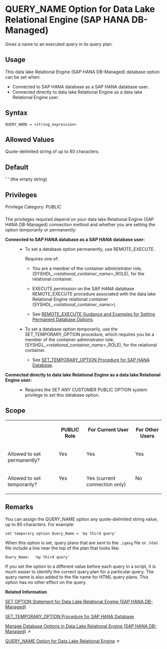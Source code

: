 <!-- loio46c2fe6f4e30441c982519451fa6a6bf -->

# QUERY\_NAME Option for Data Lake Relational Engine \(SAP HANA DB-Managed\)

Gives a name to an executed query in its query plan.



<a name="loio46c2fe6f4e30441c982519451fa6a6bf__section_dzz_4jj_kyb"/>

## Usage

This data lake Relational Engine \(SAP HANA DB-Managed\) database option can be set when:

-   Connected to SAP HANA database as a SAP HANA database user..
-   Connected directly to data lake Relational Engine as a data lake Relational Engine user.



<a name="loio46c2fe6f4e30441c982519451fa6a6bf__section_tsb_5bt_lrb"/>

## Syntax

```
QUERY_NAME = <string_expression>
```



<a name="loio46c2fe6f4e30441c982519451fa6a6bf__section_p5l_5bt_lrb"/>

## Allowed Values

Quote-delimited string of up to 80 characters.



<a name="loio46c2fe6f4e30441c982519451fa6a6bf__section_x2v_5bt_lrb"/>

## Default

' ' \(the empty string\)



<a name="loio46c2fe6f4e30441c982519451fa6a6bf__section_hqs_ksb_dxb"/>

## Privileges

Privilege Category: PUBLIC



### 

The privileges required depend on your data lake Relational Engine \(SAP HANA DB-Managed\) connection method and whether you are setting the option temporarily or permanently:


<dl>
<dt><b>

Connected to SAP HANA database as a SAP HANA database user:

</b></dt>
<dd>

-   To set a database option permanently, use REMOTE\_EXECUTE.

    Requires one of:

    -   You are a member of the container administrator role, \(SYSHDL\_*<relational\_container\_name\>*\_ROLE\), for the relational container.
    -   EXECUTE permission on the SAP HANA database REMOTE\_EXECUTE procedure associated with the data lake Relational Engine relational container \(SYSHDL\_*<relational\_container\_name\>*\).

    -   See [REMOTE\_EXECUTE Guidance and Examples for Setting Permanent Database Options](remote-execute-guidance-and-examples-for-setting-permanent-database-options-0023bea.md).


-   To set a database option temporarily, use the SET\_TEMPORARY\_OPTION procedure, which requires you be a member of the container administrator role, \(SYSHDL\_*<relational\_container\_name\>*\_ROLE\), for the relational container.

    -   See [SET\_TEMPORARY\_OPTION Procedure for SAP HANA Database](../080-sap-hana-database-for-data-lake-relational-engine/set-temporary-option-procedure-for-sap-hana-database-abcd703.md).





</dd><dt><b>

Connected directly to data lake Relational Engine as a data lake Relational Engine user:

</b></dt>
<dd>

-   Requires the SET ANY CUSTOMER PUBLIC OPTION system privilege to set this database option.



</dd>
</dl>



<a name="loio46c2fe6f4e30441c982519451fa6a6bf__section_zbt_vbt_lrb"/>

## Scope


<table>
<tr>
<th valign="top">

 

</th>
<th valign="top">

PUBLIC Role

</th>
<th valign="top">

For Current User

</th>
<th valign="top">

For Other Users

</th>
</tr>
<tr>
<td valign="top">

Allowed to set permanently?

</td>
<td valign="top">

Yes

</td>
<td valign="top">

Yes

</td>
<td valign="top">

Yes

</td>
</tr>
<tr>
<td valign="top">

Allowed to set temporarily?

</td>
<td valign="top">

Yes

</td>
<td valign="top">

Yes \(current connection only\)

</td>
<td valign="top">

No

</td>
</tr>
</table>



<a name="loio46c2fe6f4e30441c982519451fa6a6bf__section_h4g_wbt_lrb"/>

## Remarks

You can assign the QUERY\_NAME option any quote-delimited string value, up to 80 characters. For example:

```
set temporary option Query_Name = 'my third query'
```

When this option is set, query plans that are sent to the `.iqmsg` file or `.html` file include a line near the top of the plan that looks like:

```
Query_Name:  'my third query'
```

If you set the option to a different value before each query in a script, it is much easier to identify the correct query plan for a particular query. The query name is also added to the file name for HTML query plans. This option has no other effect on the query.

**Related Information**  


[SET OPTION Statement for Data Lake Relational Engine \(SAP HANA DB-Managed\)](../030-sql-statements/set-option-statement-for-data-lake-relational-engine-sap-hana-db-managed-84a37a4.md "Changes options that affect the behavior of the database and its compatibility with Transact-SQL. Setting the value of an option can change the behavior for all users or an individual user, in either a temporary or permanent scope.")

[SET\_TEMPORARY\_OPTION Procedure for SAP HANA Database](../080-sap-hana-database-for-data-lake-relational-engine/set-temporary-option-procedure-for-sap-hana-database-abcd703.md "Grant database options temporarily for the current connection only on a data lake Relational Engine relational container.")

[Manage Database Options in Data Lake Relational Engine (SAP HANA DB-Managed)](https://help.sap.com/viewer/9220e7fec0fe4503b5c5a6e21d584e63/2024_1_QRC/en-US/964f12eb2961478b8205f5bfd8ee2ec6.html "Data lake Relational Engine database options are configurable settings that change the way the data lake Relational Engine instance behaves or performs.") :arrow_upper_right:

[QUERY_NAME Option for Data Lake Relational Engine](https://help.sap.com/viewer/19b3964099384f178ad08f2d348232a9/2024_1_QRC/en-US/a64cbcec84f21015a49bf2d389632729.html "Gives a name to an executed query in its query plan.") :arrow_upper_right:

